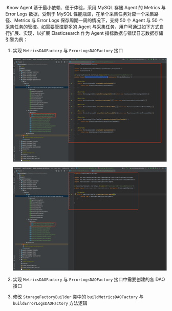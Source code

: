 ​	Know Agent 基于最小依赖、便于体验，采用 MySQL 存储 Agent 的 Metrics 与 Error Logs 数据，受制于 MySQL 性能瓶颈，在单个采集任务对应一个采集路径、Metrics 与 Error Logs 保存周期一周的情况下，支持 50 个 Agent 与 50 个采集任务的管控。如需要管控更多的 Agent 与采集任务，用户可通过如下方式自行扩展、实现，以扩展 Elasticsearch 作为 Agent 指标数据与错误日志数据存储引擎为例：

1. 实现 `MetricsDAOFactory` 与 `ErrorLogsDAOFactory` 接口

   ![image-20220621182846348](assets/ElasticsearchMetricsDAOFactory.png)

   ![image-20220621182956095](assets/ElasticsearchErrorLogsDAOFactory.png)

2. 实现 `MetricsDAOFactory` 与 `ErrorLogsDAOFactory` 接口中需要创建的各 DAO 接口

   

3. 修改 `StorageFactoryBuilder` 类中的 `buildMetricsDAOFactory` 与 `buildErrorLogsDAOFactory` 方法逻辑

   